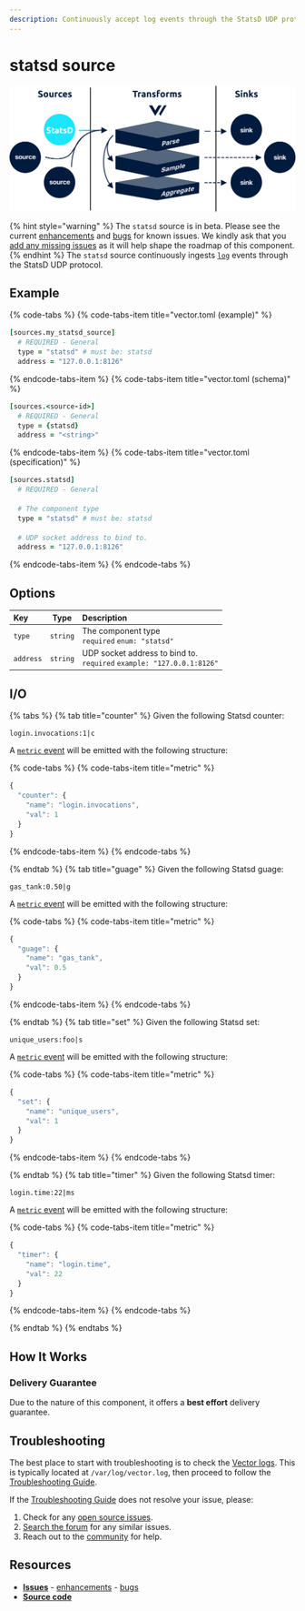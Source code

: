 ```yaml
---
description: Continuously accept log events through the StatsD UDP protocol
---
```


<!---
!!!WARNING!!!!

This file is autogenerated! Please do not manually edit this file.
Instead, please modify the contents of `dist/config/schema.toml`.
-->


# statsd source

![](../../../assets/statsd-source.svg)

{% hint style="warning" %}
The `statsd` source is in beta. Please see the current [enhancements](https://github.com/timberio/vector/issues?q=is%3Aopen+is%3Aissue+label%3A%22Source%3A+statsd%22+label%3A%22Type%3A+Enhancement%22) and [bugs](https://github.com/timberio/vector/issues?q=is%3Aopen+is%3Aissue+label%3A%22Source%3A+statsd%22+label%3A%22Type%3A+Bug%22) for known issues. We kindly ask that you [add any missing issues](https://github.com/timberio/vector/issues/new?labels=Source%3A+statsd) as it will help shape the roadmap of this component.
{% endhint %}
The `statsd` source continuously ingests [`log`][log_event] events through the StatsD UDP protocol.

## Example

{% code-tabs %}
{% code-tabs-item title="vector.toml (example)" %}
```coffeescript
[sources.my_statsd_source]
  # REQUIRED - General
  type = "statsd" # must be: statsd
  address = "127.0.0.1:8126"
```
{% endcode-tabs-item %}
{% code-tabs-item title="vector.toml (schema)" %}
```coffeescript
[sources.<source-id>]
  # REQUIRED - General
  type = {statsd}
  address = "<string>"
```
{% endcode-tabs-item %}
{% code-tabs-item title="vector.toml (specification)" %}
```coffeescript
[sources.statsd]
  # REQUIRED - General

  # The component type
  type = "statsd" # must be: statsd

  # UDP socket address to bind to.
  address = "127.0.0.1:8126"
```
{% endcode-tabs-item %}
{% endcode-tabs %}

## Options

| Key  | Type  | Description |
| :--- | :---: | :---------- |
| `type` | `string` | The component type<br />`required` `enum: "statsd"` |
| `address` | `string` | UDP socket address to bind to.<br />`required` `example: "127.0.0.1:8126"` |

## I/O



{% tabs %}
{% tab title="counter" %}
Given the following Statsd counter:

```
login.invocations:1|c
```

A [`metric` event][metric_event] will be emitted with the following structure:

{% code-tabs %}
{% code-tabs-item title="metric" %}
```javascript
{
  "counter": {
    "name": "login.invocations",
    "val": 1
  }
}
```
{% endcode-tabs-item %}
{% endcode-tabs %}

{% endtab %}
{% tab title="guage" %}
Given the following Statsd guage:

```
gas_tank:0.50|g
```

A [`metric` event][metric_event] will be emitted with the following structure:

{% code-tabs %}
{% code-tabs-item title="metric" %}
```javascript
{
  "guage": {
    "name": "gas_tank",
    "val": 0.5
  }
}
```
{% endcode-tabs-item %}
{% endcode-tabs %}

{% endtab %}
{% tab title="set" %}
Given the following Statsd set:

```
unique_users:foo|s
```

A [`metric` event][metric_event] will be emitted with the following structure:

{% code-tabs %}
{% code-tabs-item title="metric" %}
```javascript
{
  "set": {
    "name": "unique_users",
    "val": 1
  }
}
```
{% endcode-tabs-item %}
{% endcode-tabs %}

{% endtab %}
{% tab title="timer" %}
Given the following Statsd timer:

```
login.time:22|ms 
```

A [`metric` event][metric_event] will be emitted with the following structure:

{% code-tabs %}
{% code-tabs-item title="metric" %}
```javascript
{
  "timer": {
    "name": "login.time",
    "val": 22
  }
}
```
{% endcode-tabs-item %}
{% endcode-tabs %}

{% endtab %}
{% endtabs %}



## How It Works

### Delivery Guarantee

Due to the nature of this component, it offers a **best effort**
delivery guarantee.

## Troubleshooting

The best place to start with troubleshooting is to check the
[Vector logs][monitoring_logs]. This is typically located at
`/var/log/vector.log`, then proceed to follow the
[Troubleshooting Guide][troubleshooting].

If the [Troubleshooting Guide][troubleshooting] does not resolve your
issue, please:

1. Check for any [open source issues](https://github.com/timberio/vector/issues?q=is%3Aopen+is%3Aissue+label%3A%22Source%3A+statsd%22).
2. [Search the forum][search_forum] for any similar issues.
2. Reach out to the [community][community] for help.

## Resources

* [**Issues**](https://github.com/timberio/vector/issues?q=is%3Aopen+is%3Aissue+label%3A%22Source%3A+statsd%22) - [enhancements](https://github.com/timberio/vector/issues?q=is%3Aopen+is%3Aissue+label%3A%22Source%3A+statsd%22+label%3A%22Type%3A+Enhancement%22) - [bugs](https://github.com/timberio/vector/issues?q=is%3Aopen+is%3Aissue+label%3A%22Source%3A+statsd%22+label%3A%22Type%3A+Bug%22)
* [**Source code**](https://github.com/timberio/vector/tree/master/src/source/statsd.rs)


[log_event]: "../../../about/data-model.md#log"
[metric_event]: "../../../about/data-model.md#metric"
[monitoring_logs]: "../../../administration/moonitoring.md#logs"
[troubleshooting]: "../../../usages/guides/troubleshooting.md"
[search_forum]: "https://forum.vectorproject.io/search?expanded=true"
[community]: "https://vectorproject.io/community"

